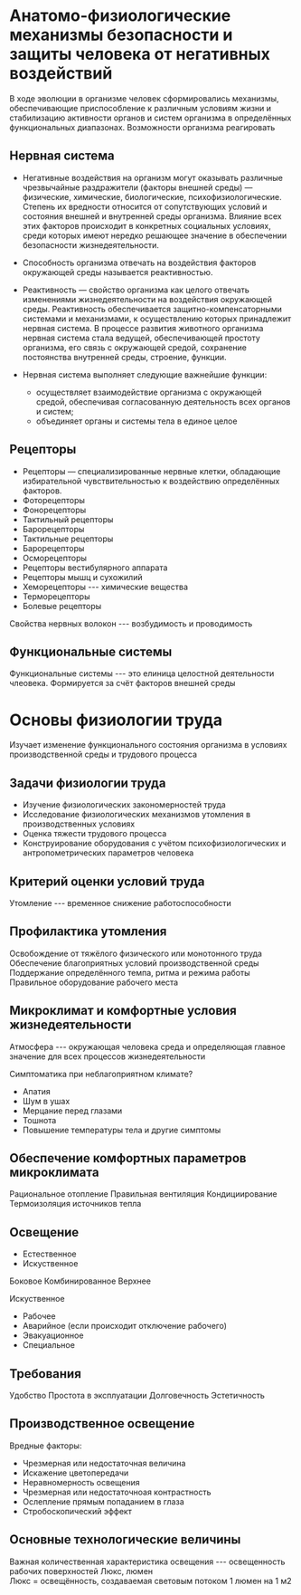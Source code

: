 # Анатомо-физиологические механизмы безопасности и защиты человека от негативных воздействий

В ходе эволюции в организме человек сформировались механизмы, обеспечивающие приспособление к различным условиям жизни и стабилизацию активности органов и систем организма в определённых функциональных диапазонах. Возможности организма реагировать


## Нервная система
- Негативные воздействия на организм могут оказывать различные чрезвычайные раздражители (факторы внешней среды) — физические, химические, биологические, психофизиологические. Степень их вредности относится от сопутствующих условий и состояния внешней и внутренней среды организма. Влияние всех этих факторов происходит в конкретных социальных условиях, среди которых имеют нередко решающее значение в обеспечении безопасности жизнедеятельности.
    
- Способность организма отвечать на воздействия факторов окружающей среды называется реактивностью.
    
- Реактивность — свойство организма как целого отвечать изменениями жизнедеятельности на воздействия окружающей среды. Реактивность обеспечивается защитно-компенсаторными системами и механизмами, к осуществлению которых принадлежит нервная система. В процессе развития животного организма нервная система стала ведущей, обеспечивающей простоту организма, его связь с окружающей средой, сохранение постоянства внутренней среды, строение, функции.
    
- Нервная система выполняет следующие важнейшие функции:
    - осуществляет взаимодействие организма с окружающей средой, обеспечивая согласованную деятельность всех органов и систем;
    - объединяет органы и системы тела в единое целое

## Рецепторы
- Рецепторы — специализированные нервные клетки, обладающие избирательной чувствительностью к воздействию определённых факторов. 
- Фоторецепторы
- Фонорецепторы
- Тактильный рецепторы
- Барорецепторы
- Тактильные рецепторы
- Барорецепторы
- Осморецепторы
- Рецепторы вестибулярного аппарата
- Рецепторы мышц и сухожилий
- Хеморецепторы --- химические вещества
- Терморецепторы
- Болевые рецепторы

Свойства нервных волокон --- возбудимость и проводимость

## Функциональные системы
Функциональные системы --- это елиница целостной деятельности члеовека. Формируется за счёт факторов внешней среды

# Основы физиологии труда
Изучает изменение функционального состояния организма в условиях производственной среды и трудового процесса

## Задачи физиологии труда
- Изучение физиологических закономерностей труда
- Исследование физиологических механизмов утомления в производственных условиях 
- Оценка тяжести трудового процесса
- Конструирование оборудования с учётом психофизиологических и антропометрических параметров человека

## Критерий оценки условий труда

Утомление --- временное снижение работоспособности

## Профилактика утомления

Освобождение от тяжёлого физического или монотонного труда
Обеспечение благоприятных условий производственной среды
Поддержание определённого темпа, ритма и режима работы
Правильное оборудование рабочего места

## Микроклимат и комфортные условия жизнедеятельности

Атмосфера --- окружающая человека среда и определяющая главное значение для всех процессов жизнедеятельности

Симптоматика при неблагоприятном климате?
- Апатия
- Шум в ушах
- Мерцание перед глазами
- Тошнота
- Повышение температуры тела
и другие симптомы

## Обеспечение  комфортных параметров микроклимата

Рациональное отопление
Правильная вентиляция
Кондициирование
Термоизоляция источников тепла

## Освещение
- Естественное
- Искуственное

Боковое
Комбинированное
Верхнее

Искуственное
- Рабочее
- Аварийное (если происходит отключение рабочего)
- Эвакуационное
- Специальное

## Требования
Удобство
Простота в эксплуатации
Долговечность
Эстетичность

## Производственное освещение
Вредные факторы:
- Чрезмерная или недостаточная величина
- Искажение цветопередачи
- Неравномерность освещения
- Чрезмерная или недостаточноая контрастность
- Ослепление прямым попаданием в глаза
- Стробоскопический эффект

## Основные технологические величины
Важная количественная характеристика освещения --- освещенность рабочих поверхностей
Люкс, люмен                                                                                       
Люкс = освещённость, создаваемая световым потоком 1 люмен на 1 м2
